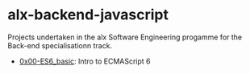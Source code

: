 # alx-backend-javascript

Projects undertaken in the alx Software Engineering progamme for the Back-end specialisationn track.

- [0x00-ES6_basic](./0x00-ES6_basic): Intro to ECMAScript 6
